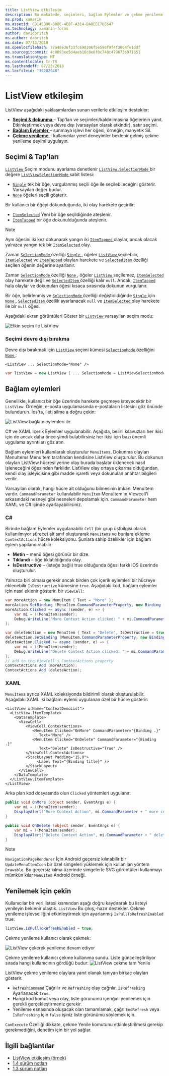```yaml
---
title: ListView etkileşim
description: Bu makalede, seçimleri, bağlam Eylemler ve çekme yenileme uygulayarak bir Xamarin.Forms ListView için etkileşim ekleme açıklanmaktadır.
ms.prod: xamarin
ms.assetid: CD14EB90-B08C-4E8F-A314-DA0EEC76E647
ms.technology: xamarin-forms
author: davidbritch
ms.author: dabritch
ms.date: 07/13/2018
ms.openlocfilehash: 77a48e36f33fc690306f5e590f9f4f3064fe1ddf
ms.sourcegitcommit: 4c0093ee5d4aeb16c0e6f0c740c4796736971651
ms.translationtype: MT
ms.contentlocale: tr-TR
ms.lasthandoff: 07/23/2018
ms.locfileid: "39202948"
---
```

# <a name="listview-interactivity"></a>ListView etkileşim

ListView aşağıdaki yaklaşımlardan sunan verilerle etkileşim destekler:

- [**Seçimi & dokunma** ](#selectiontaps) &ndash; Tap'ları ve seçimleri/kaldırılmasına öğelerinin yanıt. Etkinleştirmek veya devre dışı (varsayılan olarak etkindir), satır seçimi.
- [**Bağlam Eylemler** ](#Context_Actions) &ndash; sunmaya işlevi her öğesi, örneğin, manyetik Sil.
- [**Çekme yenileme** ](#Pull_to_Refresh) &ndash; kullanıcılar yerel deneyimler beklenir gelmiş çekme yenileme deyimi uygulayın.

<a name="selectiontaps" />

## <a name="selection--taps"></a>Seçimi & Tap'ları

[ `ListView` ](xref:Xamarin.Forms.ListView) Seçim modunu ayarlama denetlenir [ `ListView.SelectionMode` ](xref:Xamarin.Forms.ListView.SelectionMode) bir değere [ `ListViewSelectionMode` ](xref:Xamarin.Forms.ListViewSelectionMode) sabit listesi:

- [`Single`](xref:Xamarin.Forms.ListViewSelectionMode.Single) tek bir öğe, vurgulanmış seçili öğe ile seçilebileceğini gösterir. Varsayılan değer budur.
- [`None`](xref:Xamarin.Forms.ListViewSelectionMode.None) öğeleri seçili gösterir.

Bir kullanıcı bir öğeyi dokunduğunda, iki olay harekete geçirilir:

- [`ItemSelected`](xref:Xamarin.Forms.ListView.ItemSelected) Yeni bir öğe seçildiğinde ateşlenir.
- [`ItemTapped`](xref:Xamarin.Forms.ListView.ItemTapped) bir öğe dokunulduğunda ateşlenir.

> [!NOTE]
> Aynı öğesini iki kez dokunarak yangın iki [ `ItemTapped` ](xref:Xamarin.Forms.ListView.ItemTapped) olaylar, ancak olacak yalnızca yangın tek bir [ `ItemSelected` ](xref:Xamarin.Forms.ListView.ItemSelected) olay.

Zaman [ `SelectionMode` ](xref:Xamarin.Forms.ListView.SelectionMode) özelliği [ `Single` ](xref:Xamarin.Forms.ListViewSelectionMode.Single), öğeler [ `ListView` ](xref:Xamarin.Forms.ListView) seçilebilir, [ `ItemSelected` ](xref:Xamarin.Forms.ListView.ItemSelected) ve [ `ItemTapped` ](xref:Xamarin.Forms.ListView.ItemTapped) olayları harekete ve [ `SelectedItem` ](xref:Xamarin.Forms.ListView.SelectedItem) özelliği seçilen öğenin değerine ayarlanır.

Zaman [ `SelectionMode` ](xref:Xamarin.Forms.ListView.SelectionMode) özelliği [ `None` ](xref:Xamarin.Forms.ListViewSelectionMode.None), öğeler [ `ListView` ](xref:Xamarin.Forms.ListView) seçilemez, [ `ItemSelected` ](xref:Xamarin.Forms.ListView.ItemSelected) olay harekete değil ve [ `SelectedItem` ](xref:Xamarin.Forms.ListView.SelectedItem) özelliği kalır `null`. Ancak, [ `ItemTapped` ](xref:Xamarin.Forms.ListView.ItemTapped) hala olaylar ve dokunulan öğesi kısaca sırasında dokunun vurgulanır.

Bir öğe, belirlenmiş ve [ `SelectionMode` ](xref:Xamarin.Forms.ListView.SelectionMode) özelliği değiştirildiğinde [ `Single` ](xref:Xamarin.Forms.ListViewSelectionMode.Single) için [ `None` ](xref:Xamarin.Forms.ListViewSelectionMode.None), [ `SelectedItem` ](xref:Xamarin.Forms.ListView.SelectedItem) özellik ayarlanacak `null` ve [ `ItemSelected` ](xref:Xamarin.Forms.ListView.ItemSelected) olay harekete ile bir `null` öğesi.

Aşağıdaki ekran görüntüleri Göster bir [ `ListView` ](xref:Xamarin.Forms.ListView) varsayılan seçim modu:

![](interactivity-images/selection-default.png "Etkin seçim ile ListView")

### <a name="disabling-selection"></a>Seçimi devre dışı bırakma

Devre dışı bırakmak için [ `ListView` ](xref:Xamarin.Forms.ListView) seçimi kümesi [ `SelectionMode` ](xref:Xamarin.Forms.ListView.SelectionMode) özelliğini [ `None` ](xref:Xamarin.Forms.ListViewSelectionMode.None):

```xaml
<ListView ... SelectionMode="None" />
```

```csharp
var listView = new ListView { ... SelectionMode = ListViewSelectionMode.None };
```

<a name="Context_Actions" />

## <a name="context-actions"></a>Bağlam eylemleri
Genellikle, kullanıcı bir öğe üzerinde harekete geçmeye isteyecektir bir `ListView`. Örneğin, e-posta uygulamasında e-postaların listesini göz önünde bulundurun. İos'ta, ileti silme a doğru çekin:

![](interactivity-images/context-default.png "ListView bağlam eylemleri ile")

C# ve XAML İçerik Eylemler uygulanabilir. Aşağıda, belirli kılavuzları her ikisi için de ancak daha önce şimdi bulabilirsiniz her ikisi için bazı önemli uygulama ayrıntıları göz atın.

Bağlam eylemleri kullanılarak oluşturulur `MenuItem`s. Dokunma olayları MenuItems MenuItem tarafından kendisine ListView oluşturulur. Bu dokunun olayları ListView hücresi yerine olay burada başlatır üklenecek nasıl işleneceğini öğesinden farklıdır. ListView olay ortaya çıkarma olduğundan, kendi olay işleyicisine gibi madde işaretli veya dokunulan anahtar bilgileri verilir.

Varsayılan olarak, hangi hücre ait olduğunu bilmesinin imkanı MenuItem vardır. `CommandParameter` kullanılabilir `MenuItem` MenuItem'ın Viewcell'i arkasındaki nesneyi gibi nesneleri depolamak için. `CommandParameter` hem XAML ve C# içinde ayarlayabilirsiniz.

### <a name="c"></a>C#  

Birinde bağlam Eylemler uygulanabilir `Cell` (bir grup üstbilgisi olarak kullanılmıyor sürece) alt sınıf oluşturarak `MenuItem`s ve bunlara ekleme `ContextActions` hücre koleksiyonu. Şunlara sahip özellikler için bağlam eylem yapılandırılabilir:

* **Metin** &ndash; menü öğesi görünür bir dize.
* **Tıklandı** &ndash; öğe tıklatıldığında olay.
* **IsDestructive** &ndash; (isteğe bağlı) true olduğunda öğesi farklı iOS üzerinde oluşturulur.

Yalnızca biri olması gerekir ancak birden çok içerik eylemleri bir hücreye eklenebilir `IsDestructive` kümesine `true`. Aşağıdaki kod, bağlam eylemler için nasıl eklenir gösterir. bir `ViewCell`:

```csharp
var moreAction = new MenuItem { Text = "More" };
moreAction.SetBinding (MenuItem.CommandParameterProperty, new Binding ("."));
moreAction.Clicked += async (sender, e) => {
    var mi = ((MenuItem)sender);
    Debug.WriteLine("More Context Action clicked: " + mi.CommandParameter);
};

var deleteAction = new MenuItem { Text = "Delete", IsDestructive = true }; // red background
deleteAction.SetBinding (MenuItem.CommandParameterProperty, new Binding ("."));
deleteAction.Clicked += async (sender, e) => {
    var mi = ((MenuItem)sender);
    Debug.WriteLine("Delete Context Action clicked: " + mi.CommandParameter);
};
// add to the ViewCell's ContextActions property
ContextActions.Add (moreAction);
ContextActions.Add (deleteAction);
```

### <a name="xaml"></a>XAML

`MenuItem`s ayrıca XAML koleksiyonda bildirimli olarak oluşturulabilir. Aşağıdaki XAML iki bağlamı eylemi uygulanan özel bir hücre gösterir:

```xaml
<ListView x:Name="ContextDemoList">
  <ListView.ItemTemplate>
    <DataTemplate>
      <ViewCell>
         <ViewCell.ContextActions>
            <MenuItem Clicked="OnMore" CommandParameter="{Binding .}"
               Text="More" />
            <MenuItem Clicked="OnDelete" CommandParameter="{Binding .}"
               Text="Delete" IsDestructive="True" />
         </ViewCell.ContextActions>
         <StackLayout Padding="15,0">
              <Label Text="{Binding title}" />
         </StackLayout>
      </ViewCell>
    </DataTemplate>
  </ListView.ItemTemplate>
</ListView>
```

Arka plan kod dosyasında olun `Clicked` yöntemleri uygulanır:

```csharp
public void OnMore (object sender, EventArgs e) {
    var mi = ((MenuItem)sender);
    DisplayAlert("More Context Action", mi.CommandParameter + " more context action", "OK");
}

public void OnDelete (object sender, EventArgs e) {
    var mi = ((MenuItem)sender);
    DisplayAlert("Delete Context Action", mi.CommandParameter + " delete context action", "OK");
}
```

> [!NOTE]
> `NavigationPageRenderer` İçin Android geçersiz kılınabilir bir `UpdateMenuItemIcon` bir özel simgeleri yüklemek için kullanılan yöntem `Drawable`. Bu geçersiz kılma üzerinde simgelerle SVG görüntüleri kullanmayı mümkün kılar `MenuItem` Android örneği.

<a name="Pull_to_Refresh" />

## <a name="pull-to-refresh"></a>Yenilemek için çekin
Kullanıcılar bir veri listesi kısmından aşağı doğru kaydırarak bu listeyi yenileyin beklenir ulaştık. `ListView` Bu çıkış,-hazır destekler. Çekme yenileme işlevselliğini etkinleştirmek için ayarlanmış `IsPullToRefreshEnabled` true:

```csharp
listView.IsPullToRefreshEnabled = true;
```

Çekme yenileme kullanıcı olarak çekmek:

![](interactivity-images/refresh-start.png "ListView çekerek yenileme devam ediyor")

Çekme yenileme kullanıcı çekme kullanıma sundu. Liste güncelleştiriliyor sırada hangi kullanıcının gördüğü budur: ![](interactivity-images/refresh-in-progress.png "ListView çekme tam Yenile")

ListView çekme yenileme olaylara yanıt olanak tanıyan birkaç olayları gösterir.

-  `RefreshCommand` Çağrılır ve `Refreshing` olay çağrılır. `IsRefreshing` Ayarlanacak `true`.
-  Hangi kod komut veya olay, liste görünümü içeriğini yenilemek için gerekli gerçekleştirmeniz gerekir.
-  Yenileme esnasında oluşacak olan tamamlamak, çağrı `EndRefresh` veya `IsRefreshing` için `false` işiniz liste görünümü söylemek için.

`CanExecute` Özelliği dikkate, çekme Yenile komutunu etkinleştirilmesi gerekip gerekmediğini, denetim için bir yol sağlar.



## <a name="related-links"></a>İlgili bağlantılar

- [ListView etkileşim (örnek)](https://developer.xamarin.com/samples/xamarin-forms/UserInterface/ListView/interactivity)
- [1.4 sürüm notları](http://forums.xamarin.com/discussion/35451/xamarin-forms-1-4-0-released/)
- [1.3 sürüm notları](http://forums.xamarin.com/discussion/29934/xamarin-forms-1-3-0-released/)
